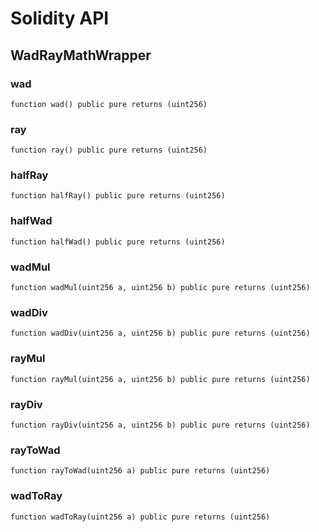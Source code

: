 # Solidity API

## WadRayMathWrapper

### wad

```solidity
function wad() public pure returns (uint256)
```

### ray

```solidity
function ray() public pure returns (uint256)
```

### halfRay

```solidity
function halfRay() public pure returns (uint256)
```

### halfWad

```solidity
function halfWad() public pure returns (uint256)
```

### wadMul

```solidity
function wadMul(uint256 a, uint256 b) public pure returns (uint256)
```

### wadDiv

```solidity
function wadDiv(uint256 a, uint256 b) public pure returns (uint256)
```

### rayMul

```solidity
function rayMul(uint256 a, uint256 b) public pure returns (uint256)
```

### rayDiv

```solidity
function rayDiv(uint256 a, uint256 b) public pure returns (uint256)
```

### rayToWad

```solidity
function rayToWad(uint256 a) public pure returns (uint256)
```

### wadToRay

```solidity
function wadToRay(uint256 a) public pure returns (uint256)
```


